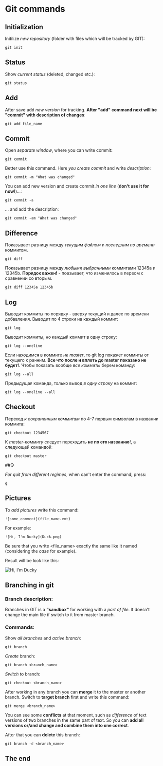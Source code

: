 # **Git commands**

## Initialization
Initilize *new repository* (folder with files which will be tracked by GIT):

    git init

## Status 
Show *current status* (deleted, changed etc.):

    git status

## Add
After save add *new version* for tracking. **After "add" command next will be "commit" with description of changes**:

    git add file_name

## Commit
Open *separate window*, where you can write commit:

    git commit

Better use this command. Here *you create commit* and write *description*:

    git commit -m "What was changed"

You can add new version and create commit *in one line* (__don't use it for now!__)...:
   
    git commit -a

... and add the description:
    
    git commit -am "What was changed"

## Difference
Показывает разницу между *текущим файлом* и *последним по времени* коммитом.

    git diff 

Показывает разницу между *любыми выбранными* коммитами 12345a и 12345b. **Порядок важен!** - поазывает, что изменилось в первом с сравнении со вторым.

    git diff 12345a 12345b

## Log
Выводит коммиты по порядку - вверху текущий и далее по времени добавления. Выводит по 4 строки на каждый коммит:

    git log

Выводит коммиты, но каждый коммит в одну строку:

    git log --oneline

Если находимся в коммите *не master*, то git log покажет коммиты от текущего к ранним. **Все что после и вплоть до master показано не будет!**. Чтобы показать вообще *все коммиты* берем команду:

    git log --all

Предыдущая команда, только вывод *в одну строку* на коммит:

    git log --oneline --all

## Checkout
Переход *к сохраненным коммитам* по 4-7 первым символам в названии коммита:

    git checkout 1234567

К *master-коммиту* следует переходить **не по его названию!**, а следующей командой:

    git checkout master

##Q

*For quit from different regimes*, when can't enter the command, press:

    q

## Pictures

To *add pictures* write this command:

    ![some_comment](file_name.ext)

For example:

    ![Hi, I'm Ducky](Duck.png)

Be sure that you write <file_name> exactly the same like it named (considering the *case* for example).

Result will be look like this:

![Hi, I'm Ducky](Duck.png)

## Branching in git

### Branch description:

Branches in GIT is a __"sandbox"__ for working with a *part of file*. It doesn't change the main file if switch to it from master branch.

### Commands:

Show *all branches* and *active branch*:

    git branch

*Create* branch:

    git branch <branch_name>

*Switch* to branch:

    git checkout <branch_name>

After working in any branch you can **merge** it to the master or another branch. Switch to **target branch** first and write this command:

    git merge <branch_name>

You can see some **conflicts** at that moment, such as *difference* of text versions of two branches in the same part of text. So you can **add all versions or/and change and combine them into one correct**.

After that you can __delete__ this branch:

    git branch -d <branch_name>



## The end
